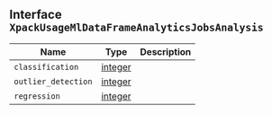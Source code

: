 ## Interface `XpackUsageMlDataFrameAnalyticsJobsAnalysis`

| Name | Type | Description |
| - | - | - |
| `classification` | [integer](./integer.md) | &nbsp; |
| `outlier_detection` | [integer](./integer.md) | &nbsp; |
| `regression` | [integer](./integer.md) | &nbsp; |
